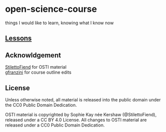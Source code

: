 # open-science-course
things I would like to learn, knowing what I know now

## [Lessons](lessons/index.md)

## Acknowldgement

[StilettoFiend](https://githun.com/StilettoFiend) for OSTI material  
[gfranzini](https://githun.com/gfranzini) for course outline edits  

## License

Unless otherwise noted, all material is released into the public domain under the CC0 Public Domain Dedication.

OSTI material is copyrighted by Sophie Kay née Kershaw (@StilettoFiend), released under a CC BY 4.0 License. All changes to OSTI material are released under a CC0 Public Domain Dedication.